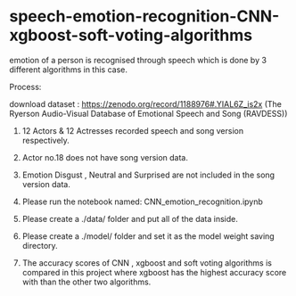 # speech-emotion-recognition-CNN-xgboost-soft-voting-algorithms

emotion of a person is recognised through speech which is done by 3 different algorithms in this case.

Process: 

download dataset : https://zenodo.org/record/1188976#.YIAL6Z_is2x  (The Ryerson Audio-Visual Database of Emotional Speech and Song (RAVDESS))
 
1. 12 Actors & 12 Actresses recorded speech and song version respectively.
2. Actor no.18 does not have song version data.
3. Emotion Disgust , Neutral and Surprised are not included in the song version data.

1. Please run the notebook named: CNN_emotion_recognition.ipynb
2. Please create a ./data/ folder and put all of the data inside.
3. Please create a ./model/ folder and set it as the model weight saving directory.
4. The accuracy scores of CNN , xgboost and soft voting algorithms is compared in this project where xgboost has the highest accuracy score with than the other two algorithms.



